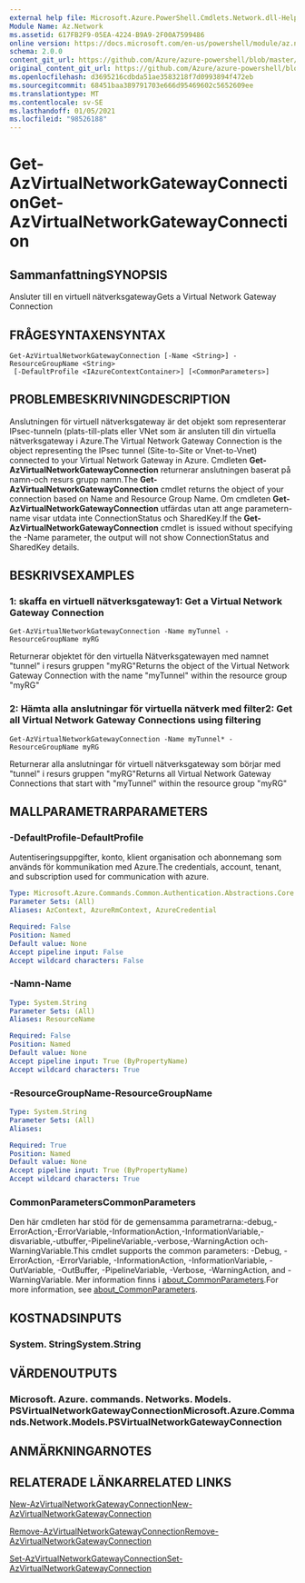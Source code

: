 ```yaml
---
external help file: Microsoft.Azure.PowerShell.Cmdlets.Network.dll-Help.xml
Module Name: Az.Network
ms.assetid: 617FB2F9-05EA-4224-B9A9-2F00A7599486
online version: https://docs.microsoft.com/en-us/powershell/module/az.network/get-azvirtualnetworkgatewayconnection
schema: 2.0.0
content_git_url: https://github.com/Azure/azure-powershell/blob/master/src/Network/Network/help/Get-AzVirtualNetworkGatewayConnection.md
original_content_git_url: https://github.com/Azure/azure-powershell/blob/master/src/Network/Network/help/Get-AzVirtualNetworkGatewayConnection.md
ms.openlocfilehash: d3695216cdbda51ae3583218f7d0993894f472eb
ms.sourcegitcommit: 68451baa389791703e666d95469602c5652609ee
ms.translationtype: MT
ms.contentlocale: sv-SE
ms.lasthandoff: 01/05/2021
ms.locfileid: "98526188"
---
```

# <span data-ttu-id="d81a5-101">Get-AzVirtualNetworkGatewayConnection</span><span class="sxs-lookup"><span data-stu-id="d81a5-101">Get-AzVirtualNetworkGatewayConnection</span></span>

## <span data-ttu-id="d81a5-102">Sammanfattning</span><span class="sxs-lookup"><span data-stu-id="d81a5-102">SYNOPSIS</span></span>
<span data-ttu-id="d81a5-103">Ansluter till en virtuell nätverksgateway</span><span class="sxs-lookup"><span data-stu-id="d81a5-103">Gets a Virtual Network Gateway Connection</span></span>

## <span data-ttu-id="d81a5-104">FRÅGESYNTAXEN</span><span class="sxs-lookup"><span data-stu-id="d81a5-104">SYNTAX</span></span>

```
Get-AzVirtualNetworkGatewayConnection [-Name <String>] -ResourceGroupName <String>
 [-DefaultProfile <IAzureContextContainer>] [<CommonParameters>]
```

## <span data-ttu-id="d81a5-105">PROBLEMBESKRIVNING</span><span class="sxs-lookup"><span data-stu-id="d81a5-105">DESCRIPTION</span></span>
<span data-ttu-id="d81a5-106">Anslutningen för virtuell nätverksgateway är det objekt som representerar IPsec-tunneln (plats-till-plats eller VNet som är ansluten till din virtuella nätverksgateway i Azure.</span><span class="sxs-lookup"><span data-stu-id="d81a5-106">The Virtual Network Gateway Connection is the object representing the IPsec tunnel (Site-to-Site or Vnet-to-Vnet) connected to your Virtual Network Gateway in Azure.</span></span>
<span data-ttu-id="d81a5-107">Cmdleten **Get-AzVirtualNetworkGatewayConnection** returnerar anslutningen baserat på namn-och resurs grupp namn.</span><span class="sxs-lookup"><span data-stu-id="d81a5-107">The **Get-AzVirtualNetworkGatewayConnection** cmdlet returns the object of your connection based on Name and Resource Group Name.</span></span>
<span data-ttu-id="d81a5-108">Om cmdleten **Get-AzVirtualNetworkGatewayConnection** utfärdas utan att ange parametern-name visar utdata inte ConnectionStatus och SharedKey.</span><span class="sxs-lookup"><span data-stu-id="d81a5-108">If the **Get-AzVirtualNetworkGatewayConnection** cmdlet is issued without specifying the -Name parameter, the output will not show ConnectionStatus and SharedKey details.</span></span>

## <span data-ttu-id="d81a5-109">BESKRIVS</span><span class="sxs-lookup"><span data-stu-id="d81a5-109">EXAMPLES</span></span>

### <span data-ttu-id="d81a5-110">1: skaffa en virtuell nätverksgateway</span><span class="sxs-lookup"><span data-stu-id="d81a5-110">1: Get a Virtual Network Gateway Connection</span></span>
```
Get-AzVirtualNetworkGatewayConnection -Name myTunnel -ResourceGroupName myRG
```

<span data-ttu-id="d81a5-111">Returnerar objektet för den virtuella Nätverksgatewayen med namnet "tunnel" i resurs gruppen "myRG"</span><span class="sxs-lookup"><span data-stu-id="d81a5-111">Returns the object of the Virtual Network Gateway Connection with the name "myTunnel" within the resource group "myRG"</span></span>

### <span data-ttu-id="d81a5-112">2: Hämta alla anslutningar för virtuella nätverk med filter</span><span class="sxs-lookup"><span data-stu-id="d81a5-112">2: Get all Virtual Network Gateway Connections using filtering</span></span>
```
Get-AzVirtualNetworkGatewayConnection -Name myTunnel* -ResourceGroupName myRG
```

<span data-ttu-id="d81a5-113">Returnerar alla anslutningar för virtuell nätverksgateway som börjar med "tunnel" i resurs gruppen "myRG"</span><span class="sxs-lookup"><span data-stu-id="d81a5-113">Returns all Virtual Network Gateway Connections that start with "myTunnel" within the resource group "myRG"</span></span>

## <span data-ttu-id="d81a5-114">MALLPARAMETRAR</span><span class="sxs-lookup"><span data-stu-id="d81a5-114">PARAMETERS</span></span>

### <span data-ttu-id="d81a5-115">-DefaultProfile</span><span class="sxs-lookup"><span data-stu-id="d81a5-115">-DefaultProfile</span></span>
<span data-ttu-id="d81a5-116">Autentiseringsuppgifter, konto, klient organisation och abonnemang som används för kommunikation med Azure.</span><span class="sxs-lookup"><span data-stu-id="d81a5-116">The credentials, account, tenant, and subscription used for communication with azure.</span></span>

```yaml
Type: Microsoft.Azure.Commands.Common.Authentication.Abstractions.Core.IAzureContextContainer
Parameter Sets: (All)
Aliases: AzContext, AzureRmContext, AzureCredential

Required: False
Position: Named
Default value: None
Accept pipeline input: False
Accept wildcard characters: False
```

### <span data-ttu-id="d81a5-117">-Namn</span><span class="sxs-lookup"><span data-stu-id="d81a5-117">-Name</span></span>
```yaml
Type: System.String
Parameter Sets: (All)
Aliases: ResourceName

Required: False
Position: Named
Default value: None
Accept pipeline input: True (ByPropertyName)
Accept wildcard characters: True
```

### <span data-ttu-id="d81a5-118">-ResourceGroupName</span><span class="sxs-lookup"><span data-stu-id="d81a5-118">-ResourceGroupName</span></span>
```yaml
Type: System.String
Parameter Sets: (All)
Aliases:

Required: True
Position: Named
Default value: None
Accept pipeline input: True (ByPropertyName)
Accept wildcard characters: True
```

### <span data-ttu-id="d81a5-119">CommonParameters</span><span class="sxs-lookup"><span data-stu-id="d81a5-119">CommonParameters</span></span>
<span data-ttu-id="d81a5-120">Den här cmdleten har stöd för de gemensamma parametrarna:-debug,-ErrorAction,-ErrorVariable,-InformationAction,-InformationVariable,-disvariable,-utbuffer,-PipelineVariable,-verbose,-WarningAction och-WarningVariable.</span><span class="sxs-lookup"><span data-stu-id="d81a5-120">This cmdlet supports the common parameters: -Debug, -ErrorAction, -ErrorVariable, -InformationAction, -InformationVariable, -OutVariable, -OutBuffer, -PipelineVariable, -Verbose, -WarningAction, and -WarningVariable.</span></span> <span data-ttu-id="d81a5-121">Mer information finns i [about_CommonParameters](http://go.microsoft.com/fwlink/?LinkID=113216).</span><span class="sxs-lookup"><span data-stu-id="d81a5-121">For more information, see [about_CommonParameters](http://go.microsoft.com/fwlink/?LinkID=113216).</span></span>

## <span data-ttu-id="d81a5-122">KOSTNADS</span><span class="sxs-lookup"><span data-stu-id="d81a5-122">INPUTS</span></span>

### <span data-ttu-id="d81a5-123">System. String</span><span class="sxs-lookup"><span data-stu-id="d81a5-123">System.String</span></span>

## <span data-ttu-id="d81a5-124">VÄRDEN</span><span class="sxs-lookup"><span data-stu-id="d81a5-124">OUTPUTS</span></span>

### <span data-ttu-id="d81a5-125">Microsoft. Azure. commands. Networks. Models. PSVirtualNetworkGatewayConnection</span><span class="sxs-lookup"><span data-stu-id="d81a5-125">Microsoft.Azure.Commands.Network.Models.PSVirtualNetworkGatewayConnection</span></span>

## <span data-ttu-id="d81a5-126">ANMÄRKNINGAR</span><span class="sxs-lookup"><span data-stu-id="d81a5-126">NOTES</span></span>

## <span data-ttu-id="d81a5-127">RELATERADE LÄNKAR</span><span class="sxs-lookup"><span data-stu-id="d81a5-127">RELATED LINKS</span></span>

[<span data-ttu-id="d81a5-128">New-AzVirtualNetworkGatewayConnection</span><span class="sxs-lookup"><span data-stu-id="d81a5-128">New-AzVirtualNetworkGatewayConnection</span></span>](./New-AzVirtualNetworkGatewayConnection.md)

[<span data-ttu-id="d81a5-129">Remove-AzVirtualNetworkGatewayConnection</span><span class="sxs-lookup"><span data-stu-id="d81a5-129">Remove-AzVirtualNetworkGatewayConnection</span></span>](./Remove-AzVirtualNetworkGatewayConnection.md)

[<span data-ttu-id="d81a5-130">Set-AzVirtualNetworkGatewayConnection</span><span class="sxs-lookup"><span data-stu-id="d81a5-130">Set-AzVirtualNetworkGatewayConnection</span></span>](./Set-AzVirtualNetworkGatewayConnection.md)
